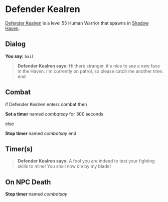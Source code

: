 # Defender Kealren



[Defender Kealren](/npc/150004) is a level 55 Human Warrior that spawns in [Shadow Haven](/zone/150).



## Dialog

**You say:** `hail`



>**Defender Kealren says:** Hi there stranger, it's nice to see a new face in the Haven.  I'm currently on patrol, so please catch me another time.
end



## Combat

if Defender Kealren enters combat  then


**Set a timer** named *combatsay* for 300 seconds

else


**Stop timer** named *combatsay*
end



## Timer(s)

>**Defender Kealren says:** A fool you are indeed to test your fighting skills to mine!  You shall now die by my blade!


## On NPC Death

**Stop timer** named *combatsay*
